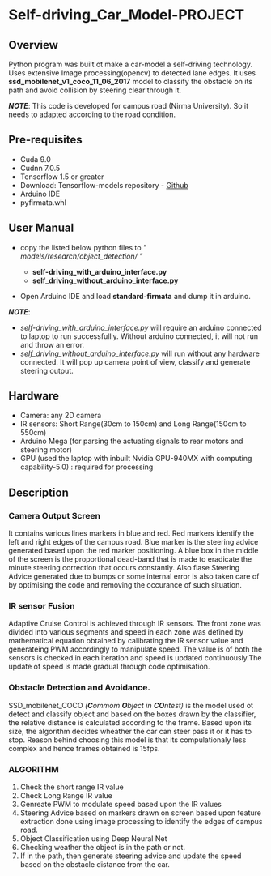 # Self-driving_Car_Model-PROJECT

## Overview
Python program was built ot make a car-model a self-driving technology. Uses extensive Image processing(opencv) to detected lane edges. It uses **ssd_mobilenet_v1_coco_11_06_2017** model to classify the obstacle on its path and avoid collision by steering clear through it. 

**_NOTE_**: This code is developed for campus road (Nirma University). So it needs to adapted according to the road condition.

## Pre-requisites
* Cuda 9.0
* Cudnn 7.0.5
* Tensorflow 1.5 or greater
* Download: Tensorflow-models repository - [Github](https://github.com/tensorflow/models)
* Arduino IDE
* pyfirmata.whl

## User Manual
* copy the listed below python files to _" models/research/object_detection/ "_
  - **self-driving_with_arduino_interface.py**
  - **self_driving_without_arduino_interface.py**

* Open Arduino IDE and load **standard-firmata** and dump it in arduino. 

**_NOTE_**: 
* _self-driving_with_arduino_interface.py_ will require an arduino connected to laptop to run successfullly. Without arduino           connected, it will not run and throw an error.
* _self_driving_without_arduino_interface.py_ will run without any hardware connected. It will pop up camera point of view, classify and generate steering output.

## Hardware
* Camera: any 2D camera
* IR sensors: Short Range(30cm to 150cm) and Long Range(150cm to 550cm)
* Arduino Mega (for parsing the actuating signals to rear motors and steering motor)
* GPU (used the laptop with inbuilt Nvidia GPU-940MX with computing capability-5.0) : required for processing

## Description
### Camera Output Screen
It contains various lines markers in blue and red. Red markers identify the left and right edges of the campus road. Blue marker is the steering advice generated based upon the red marker positioning. A blue box in the middle of the screen is the proportional dead-band that is made to eradicate the minute steering correction that occurs constantly. Also flase Steering Advice generated due to bumps or some internal error is also taken care of by optimising the code and removing the occurance of such situation.

### IR sensor Fusion
Adaptive Cruise Control is achieved through IR sensors. The front zone was divided into various segments and speed in each zone was defined by mathematical equation obtained by calibrating the IR sensor value and generateing PWM accordingly to manipulate speed. The value is of both the sensors is checked in each iteration and speed is updated continuously.The update of speed is made gradual through code optimisation.

### Obstacle Detection and Avoidance.
SSD_mobilenet_COCO _(**C**ommom **O**bject in **CO**ntest)_ is the model used ot detect and classify object and based on the boxes drawn by the classifier, the relative distance is calculated according to the frame. Based upon its size, the algorithm decides wheather the car can steer pass it or it has to stop. Reason behind choosing this model is that its compulationaly less complex and hence frames obtained is 15fps.

### ALGORITHM
1. Check the short range IR value
2. Check Long Range IR value
3. Genreate PWM to modulate speed based upon the IR values
4. Steering Advice based on markers drawn on screen based upon feature extraction done using image processing to identify the edges of campus road.
5. Object Classification using Deep Neural Net
6. Checking weather the object is in the path or not.
7. If in the path, then generate steering advice and update the speed based on the obstacle distance from the car.




















